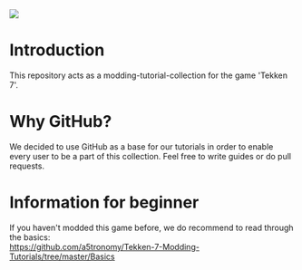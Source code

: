<img src="https://user-images.githubusercontent.com/67793178/86490589-34e6a280-bd68-11ea-81c0-54d9c6368fd7.png">


# Introduction
This repository acts as a modding-tutorial-collection for the game 'Tekken 7'.

# Why GitHub?
We decided to use GitHub as a base for our tutorials in order to enable every user to be a part of this collection. Feel free to write guides or do pull requests.

# Information for beginner
If you haven't modded this game before, we do recommend to read through the basics: <br>
https://github.com/a5tronomy/Tekken-7-Modding-Tutorials/tree/master/Basics
